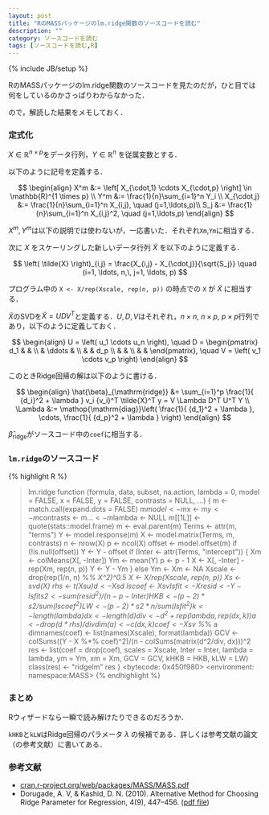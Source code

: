 ```yaml
---
layout: post
title: "RのMASSパッケージのlm.ridge関数のソースコードを読む"
description: ""
category: ソースコードを読む
tags: [ソースコードを読む,R]
---
```

{% include JB/setup %}

RのMASSパッケージのlm.ridge関数のソースコードを見たのだが，ひと目では何をしているのかさっぱりわからなかった．

ので，解読した結果をメモしておく．

### 定式化
$X \in \mathbb{R}^{n \times p}$をデータ行列，$Y \in \mathbb{R}^n$ を従属変数とする．

以下のように記号を定義する．

$$
\begin{align}
	X^m &:= \left[ X_{\cdot,1} \cdots X_{\cdot,p} \right] \in \mathbb{R}^{1 \times p} \\
	Y^m &:= \frac{1}{n}\sum_{i=1}^n Y_i \\
	X_{\cdot,j} &:= \frac{1}{n}\sum_{i=1}^n X_{i,j}, \quad (j=1,\ldots,p)\\
	S_j &:= \frac{1}{n}\sum_{i=1}^n X_{i,j}^2, \quad (j=1,\ldots,p)
\end{align}
$$

$X^m, Y^m$は以下の説明では使わないが，一応書いた．それぞれ`Xm`,`Ym`に相当する．

次に $X$ をスケーリングした新しいデータ行列 $\tilde{X}$ を以下のように定義する．

$$
	\left( \tilde{X} \right)_{i,j} = \frac{X_{i,j} - X_{\cdot,j}}{\sqrt{S_j}}
		\quad (i=1, \ldots, n,\, j=1, \ldots, p)
$$


プログラム中の `X <- X/rep(Xscale, rep(n, p))` の時点での `X` が $\tilde{X}$ に相当する．

$\tilde{X}$のSVDを$\tilde{X}=UDV^T$と定義する．$U,D,V$はそれぞれ，$n \times n$, $n \times p$, $p \times p$行列であり，以下のように定義しておく．

$$
\begin{align}
	U = \left( u_1 \cdots u_n \right), \quad
	D = \begin{pmatrix}
		d_1 &  & \\
		 & \ddots & \\
		& & d_p \\
		& & \\
		& &
		\end{pmatrix}, \quad
	V = \left( v_1 \cdots v_p \right)
\end{align}
$$

このときRidge回帰の解は以下のように書ける．

$$
\begin{align}
	\hat{\beta}_{\mathrm{ridge}}
	&= \sum_{i=1}^p \frac{1}{ {d_i}^2 + \lambda } v_i {v_i}^T \tilde{X}^T y = V \Lambda D^T U^T Y \\
	\Lambda &:= \mathop{\mathrm{diag}}\left( \frac{1}{ {d_1}^2 + \lambda }, \cdots, \frac{1}{ {d_p}^2 + \lambda } \right)
\end{align}
$$

$\hat{\beta}_{\mathrm{ridge}}$がソースコード中の`coef`に相当する．


### `lm.ridge`のソースコード

{% highlight R %}
> lm.ridge
function (formula, data, subset, na.action, lambda = 0, model = FALSE, 
    x = FALSE, y = FALSE, contrasts = NULL, ...) 
{
    m <- match.call(expand.dots = FALSE)
    m$model <- m$x <- m$y <- m$contrasts <- m$... <- m$lambda <- NULL
    m[[1L]] <- quote(stats::model.frame)
    m <- eval.parent(m)
    Terms <- attr(m, "terms")
    Y <- model.response(m)
    X <- model.matrix(Terms, m, contrasts)
    n <- nrow(X)
    p <- ncol(X)
    offset <- model.offset(m)
    if (!is.null(offset)) 
        Y <- Y - offset
    if (Inter <- attr(Terms, "intercept")) {
        Xm <- colMeans(X[, -Inter])
        Ym <- mean(Y)
        p <- p - 1
        X <- X[, -Inter] - rep(Xm, rep(n, p))
        Y <- Y - Ym
    }
    else Ym <- Xm <- NA
    Xscale <- drop(rep(1/n, n) %*% X^2)^0.5
    X <- X/rep(Xscale, rep(n, p))
    Xs <- svd(X)
    rhs <- t(Xs$u) %*% Y
    d <- Xs$d
    lscoef <- Xs$v %*% (rhs/d)
    lsfit <- X %*% lscoef
    resid <- Y - lsfit
    s2 <- sum(resid^2)/(n - p - Inter)
    HKB <- (p - 2) * s2/sum(lscoef^2)
    LW <- (p - 2) * s2 * n/sum(lsfit^2)
    k <- length(lambda)
    dx <- length(d)
    div <- d^2 + rep(lambda, rep(dx, k))
    a <- drop(d * rhs)/div
    dim(a) <- c(dx, k)
    coef <- Xs$v %*% a
    dimnames(coef) <- list(names(Xscale), format(lambda))
    GCV <- colSums((Y - X %*% coef)^2)/(n - colSums(matrix(d^2/div, 
        dx)))^2
    res <- list(coef = drop(coef), scales = Xscale, Inter = Inter, 
        lambda = lambda, ym = Ym, xm = Xm, GCV = GCV, kHKB = HKB, 
        kLW = LW)
    class(res) <- "ridgelm"
    res
}
<bytecode: 0x450f980>
<environment: namespace:MASS>
{% endhighlight %}


### まとめ
Rウィザードなら一瞬で読み解けたりできるのだろうか．

`kHKB`と`kLW`はRidge回帰のパラメータ $\lambda$ の候補である．詳しくは参考文献の論文（の参考文献）に書いてある．

### 参考文献

- [cran.r-project.org/web/packages/MASS/MASS.pdf](http://cran.r-project.org/web/packages/MASS/MASS.pdf)
- Dorugade, A. V, & Kashid, D. N. (2010). Alternative Method for Choosing Ridge Parameter for Regression, 4(9), 447–456. ([pdf file](http://www.m-hikari.com/ams/ams-2010/ams-9-12-2010/dorugadeAMS9-12-2010.pdf))
